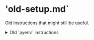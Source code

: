 # 'old-setup.md`

Old instructions that might still be useful.

<details>
<summary>Old `pyenv` instructions</summary>

### Use `pyenv` for managing python versions

Go to the [`pyenv` repo](https://github.com/pyenv/pyenv) (macOS or Linux) or the [`pyenv-win` repo](https://github.com/pyenv-win/pyenv-win/) (Windows) and install `pyenv` by following the `README.md`.
I'm ony windows and followed the instructions using `chocolatey` since that seemed to be the least painful way to deal with environmental variables.

### Install Python with `pyenv`

Run

```
pyenv install -l
```

to see a list of available python versions and install the version of your choosing by running

```
pyenv install {version}
```

Then run

```
pyenv global {version}
pyenv rehash
```

to set this version of Python as your global default.

### Setup and test `pyenv` installation with VS Code

Follow the steps in the video below from `9:59` to `12:02`

[🎥 How to Install and Run Multiple Python Versions on Windows 10/11 | pyenv & virtualenv Setup Tutorial](https://www.youtube.com/watch?v=HTx18uyyHw8&t=9m59s)

The issue I ran into was that the VS Codium terminal didn't seem to detect python, i.e.

```
python --version
```

would return an error that `python` wasn't detected in the VS Codium (PowerShell) terminal but was detected in the stand-alone PowerShell terminal opened outside of VS Codium.

However, following the steps the two minute portion of the video allowed me to run a simple hello world script. So `pyenv` may be functioning as intended and preventing global configs of python from conflicting with "local" environments in VS Codium.

### Install and configure anaconda to not conflict with `pyenv`

Install anaconda by downloading the installer from [here](https://www.anaconda.com/products/individual).

Refer to the instructions and links below to see how to use `pyenv` and `anaconda` without conflicts.

[🥞 Installing anaconda with pyenv, unable to configure virtual environment](https://stackoverflow.com/a/58045984)  
stack overflow answer  
[👤 Simba](https://stackoverflow.com/users/5101148/simba)

</details>
